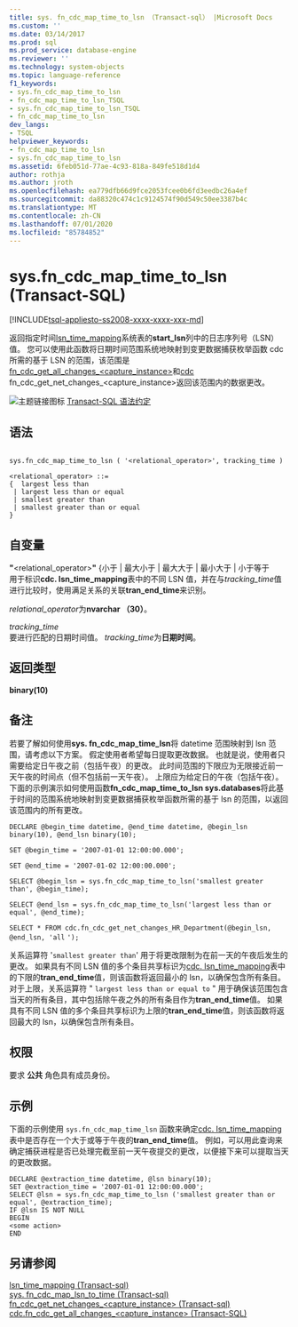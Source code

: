 ```yaml
---
title: sys. fn_cdc_map_time_to_lsn （Transact-sql） |Microsoft Docs
ms.custom: ''
ms.date: 03/14/2017
ms.prod: sql
ms.prod_service: database-engine
ms.reviewer: ''
ms.technology: system-objects
ms.topic: language-reference
f1_keywords:
- sys.fn_cdc_map_time_to_lsn
- fn_cdc_map_time_to_lsn_TSQL
- sys.fn_cdc_map_time_to_lsn_TSQL
- fn_cdc_map_time_to_lsn
dev_langs:
- TSQL
helpviewer_keywords:
- fn_cdc_map_time_to_lsn
- sys.fn_cdc_map_time_to_lsn
ms.assetid: 6feb051d-77ae-4c93-818a-849fe518d1d4
author: rothja
ms.author: jroth
ms.openlocfilehash: ea779dfb66d9fce2053fcee0b6fd3eedbc26a4ef
ms.sourcegitcommit: da88320c474c1c9124574f90d549c50ee3387b4c
ms.translationtype: MT
ms.contentlocale: zh-CN
ms.lasthandoff: 07/01/2020
ms.locfileid: "85784852"
---
```

# <a name="sysfn_cdc_map_time_to_lsn-transact-sql"></a>sys.fn_cdc_map_time_to_lsn (Transact-SQL)
[!INCLUDE[tsql-appliesto-ss2008-xxxx-xxxx-xxx-md](../../includes/applies-to-version/sqlserver.md)]

  返回指定时间[lsn_time_mapping](../../relational-databases/system-tables/cdc-lsn-time-mapping-transact-sql.md)系统表的**start_lsn**列中的日志序列号（LSN）值。 您可以使用此函数将日期时间范围系统地映射到变更数据捕获枚举函数 cdc 所需的基于 LSN 的范围，该范围是[fn_cdc_get_all_changes_<capture_instance>](../../relational-databases/system-functions/cdc-fn-cdc-get-all-changes-capture-instance-transact-sql.md)和[cdc](../../relational-databases/system-functions/cdc-fn-cdc-get-net-changes-capture-instance-transact-sql.md) fn_cdc_get_net_changes_<capture_instance>返回该范围内的数据更改。  
  
 ![主题链接图标](../../database-engine/configure-windows/media/topic-link.gif "“主题链接”图标") [Transact-SQL 语法约定](../../t-sql/language-elements/transact-sql-syntax-conventions-transact-sql.md)  
  
## <a name="syntax"></a>语法  
  
```  
  
sys.fn_cdc_map_time_to_lsn ( '<relational_operator>', tracking_time )  
  
<relational_operator> ::=  
{  largest less than  
 | largest less than or equal  
 | smallest greater than  
 | smallest greater than or equal  
}  
```  
  
## <a name="arguments"></a>自变量  
 **"**<relational_operator>**"** {小于 | 最大小于 | 最大大于 | 最小大于 | 小于等于  
 用于标识**cdc. lsn_time_mapping**表中的不同 LSN 值，并在与*tracking_time*值进行比较时，使用满足关系的关联**tran_end_time**来识别。  
  
 *relational_operator*为**nvarchar （30）**。  
  
 *tracking_time*  
 要进行匹配的日期时间值。 *tracking_time*为**日期时间**。  
  
## <a name="return-type"></a>返回类型  
 **binary(10)**  
  
## <a name="remarks"></a>备注  
 若要了解如何使用**sys. fn_cdc_map_time_lsn**将 datetime 范围映射到 lsn 范围，请考虑以下方案。 假定使用者希望每日提取更改数据。 也就是说，使用者只需要给定日午夜之前（包括午夜）的更改。 此时间范围的下限应为无限接近前一天午夜的时间点（但不包括前一天午夜）。 上限应为给定日的午夜（包括午夜）。 下面的示例演示如何使用函数**fn_cdc_map_time_to_lsn sys.databases**将此基于时间的范围系统地映射到变更数据捕获枚举函数所需的基于 lsn 的范围，以返回该范围内的所有更改。  
  
 `DECLARE @begin_time datetime, @end_time datetime, @begin_lsn binary(10), @end_lsn binary(10);`  
  
 `SET @begin_time = '2007-01-01 12:00:00.000';`  
  
 `SET @end_time = '2007-01-02 12:00:00.000';`  
  
 `SELECT @begin_lsn = sys.fn_cdc_map_time_to_lsn('smallest greater than', @begin_time);`  
  
 `SELECT @end_lsn = sys.fn_cdc_map_time_to_lsn('largest less than or equal', @end_time);`  
  
 `SELECT * FROM cdc.fn_cdc_get_net_changes_HR_Department(@begin_lsn, @end_lsn, 'all` `');`  
  
 关系运算符 '`smallest greater than`' 用于将更改限制为在前一天的午夜后发生的更改。 如果具有不同 LSN 值的多个条目共享标识为[cdc. lsn_time_mapping](../../relational-databases/system-tables/cdc-lsn-time-mapping-transact-sql.md)表中的下限的**tran_end_time**值，则该函数将返回最小的 lsn，以确保包含所有条目。 对于上限，关系运算符 " `largest less than or equal to` " 用于确保该范围包含当天的所有条目，其中包括除午夜之外的所有条目作为**tran_end_time**值。 如果具有不同 LSN 值的多个条目共享标识为上限的**tran_end_time**值，则该函数将返回最大的 lsn，以确保包含所有条目。  
  
## <a name="permissions"></a>权限  
 要求 **公共** 角色具有成员身份。  
  
## <a name="examples"></a>示例  
 下面的示例使用 `sys.fn_cdc_map_time_lsn` 函数来确定[cdc. lsn_time_mapping](../../relational-databases/system-tables/cdc-lsn-time-mapping-transact-sql.md)表中是否存在一个大于或等于午夜的**tran_end_time**值。 例如，可以用此查询来确定捕获进程是否已处理完截至前一天午夜提交的更改，以便接下来可以提取当天的更改数据。  
  
```  
DECLARE @extraction_time datetime, @lsn binary(10);  
SET @extraction_time = '2007-01-01 12:00:00.000';  
SELECT @lsn = sys.fn_cdc_map_time_to_lsn ('smallest greater than or equal', @extraction_time);  
IF @lsn IS NOT NULL  
BEGIN  
<some action>  
END  
```  
  
## <a name="see-also"></a>另请参阅  
 [lsn_time_mapping &#40;Transact-sql&#41;](../../relational-databases/system-tables/cdc-lsn-time-mapping-transact-sql.md)   
 [sys. fn_cdc_map_lsn_to_time &#40;Transact-sql&#41;](../../relational-databases/system-functions/sys-fn-cdc-map-lsn-to-time-transact-sql.md)   
 [fn_cdc_get_net_changes_&#60;capture_instance&#62; &#40;Transact-sql&#41;](../../relational-databases/system-functions/cdc-fn-cdc-get-net-changes-capture-instance-transact-sql.md)   
 [cdc.fn_cdc_get_all_changes_&#60;capture_instance&#62;  &#40;Transact-SQL&#41;](../../relational-databases/system-functions/cdc-fn-cdc-get-all-changes-capture-instance-transact-sql.md)  
  
  
